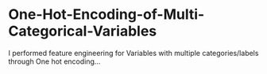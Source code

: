 # One-Hot-Encoding-of-Multi-Categorical-Variables
I performed feature engineering for Variables with multiple categories/labels through One hot encoding...
